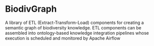 # BiodivGraph
A library of ETL (Extract-Transform-Load) components for creating a semantic graph of biodiversity knowledge.
ETL components can be assembled into ontology-based knowledge integration pipelines whose execution is scheduled and monitored by Apache Airflow
